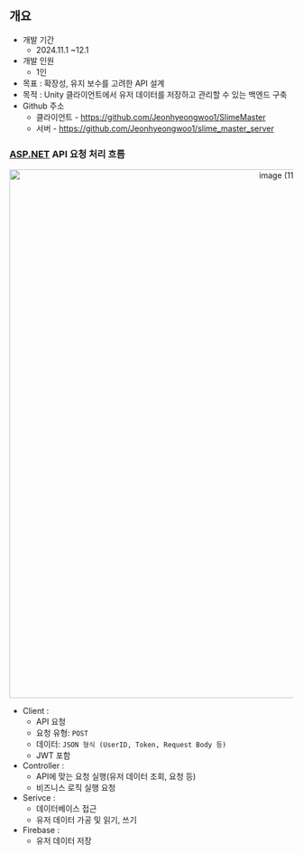 ## 개요

- 개발 기간
    - 2024.11.1 ~12.1
- 개발 인원
    - 1인
- 목표 : 확장성, 유지 보수를 고려한 API 설계
- 목적 : Unity 클라이언트에서 유저 데이터를 저장하고 관리할 수 있는 백엔드 구축
- Github 주소
    - 클라이언트 - https://github.com/Jeonhyeongwoo1/SlimeMaster
    - 서버 - https://github.com/Jeonhyeongwoo1/slime_master_server
 
### [ASP.NET](http://ASP.NET)  API 요청 처리 흐름
<div align="center">
    <img width="936" alt="image (11)" src="https://github.com/user-attachments/assets/aa4af119-b98b-43f1-b6a0-12a5afa81623" />
</div>

- Client :
    - API 요청
    - 요청 유형: `POST`
    - 데이터: `JSON 형식 (UserID, Token, Request Body 등)`
    - JWT 포함
- Controller :
    - API에 맞는 요청 실행(유저 데이터 조회, 요청 등)
    - 비즈니스 로직 실행 요청
- Serivce :
    - 데이터베이스 접근
    - 유저 데이터 가공 및 읽기, 쓰기
- Firebase :
    - 유저 데이터 저장
